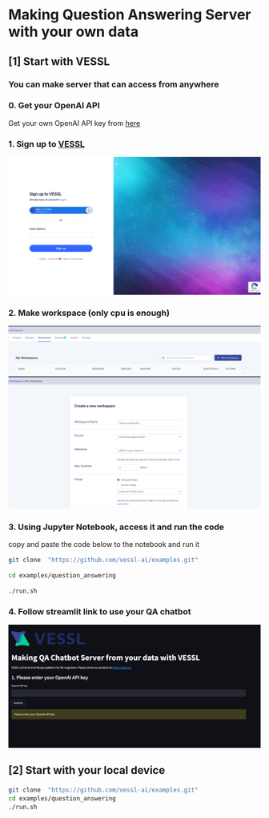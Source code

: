 # Making Question Answering Server with your own data

## [1] Start with VESSL 
### You can make server that can access from anywhere

### 0. Get your OpenAI API
Get your own OpenAI API key from [here](https://platform.openai.com/account/api-keys)

### 1. Sign up to [VESSL](https://vessl.ai)
![plot](../imgs/signup.png)

### 2. Make workspace (only cpu is enough)
![plot](../imgs/workspace.png)
![plot](../imgs/workspace_make.png)

### 3. Using Jupyter Notebook, access it and run the code 


copy and paste the code below to the notebook and run it
```bash
git clone  "https://github.com/vessl-ai/examples.git"
```
```bash
cd examples/question_answering
```
```bash
./run.sh
```

### 4. Follow streamlit link to use your QA chatbot
![plot](../imgs/streamlit_demo.png)

## [2] Start with your local device

```bash
git clone  "https://github.com/vessl-ai/examples.git"
cd examples/question_answering
./run.sh
```

